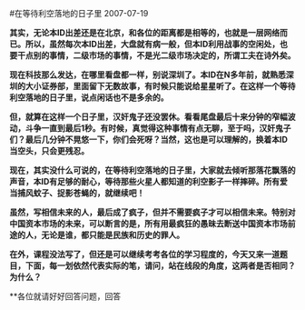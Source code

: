 #在等待利空落地的日子里
2007-07-19

**其实，无论本ID出差还是在北京，和各位的距离都是相等的，也就是一层网络而已。所以，虽然每次本ID出差，大盘就有病一般，但本ID利用战事的空闲处，也要干点别的事情，二级市场的事情，不是光二级市场决定的，所谓工夫在诗外矣。**

**现在科技那么发达，在哪里看盘都一样，别说深圳了。本ID在N多年前，就熟悉深圳的大小证券部，里面留下无数故事，有时候只能说给星星听了。在这样一个等待利空落地的日子里，说点闲话也不是多余的。**

**但，就算在这样一个日子里，汉奸鬼子还没罢休。看看尾盘最后十来分钟的窄幅波动，斗争一直到最后1秒。有时候，真觉得这种事情有点无聊，至于吗，汉奸鬼子们？最后几分钟不晃悠一下，你们会死呀？当然，这也是可以理解的，换着本ID当空头，只会更残忍。**

**现在，其实没什么可说的，在等待利空落地的日子里，大家就去倾听那落花飘落的声音，本ID有足够的耐心，等待那些火星人都知道的利空影子一样摔碎。所有爱当捕风蚊子、捉影苍蝇的，就继续吧！**

**虽然，写相信未来的人，最后成了疯子，但并不需要疯子才可以相信未来。特别对中国资本市场的未来，可以断言的是，所有用最疯狂的愚昧去断送中国资本市场前途的人，无论是谁，都只能是民族和历史的罪人。**
 
**在外，课程没法写了，但还是可以继续考考各位的学习程度的，今天又来一道题目，下面，每一划依然代表实际的笔，请问，站在线段的角度，这两者是否相同？为什么？**
 
**各位就请好好回答问题，回答